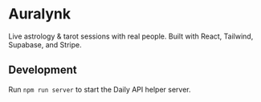 # Auralynk

Live astrology & tarot sessions with real people. Built with React, Tailwind, Supabase, and Stripe.

## Development

Run `npm run server` to start the Daily API helper server.
